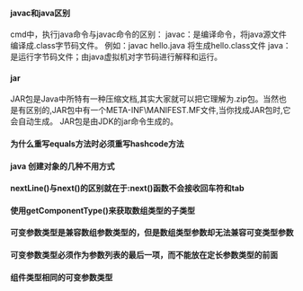 ####  javac和java区别
cmd中，执行java命令与javac命令的区别：
javac：是编译命令，将java源文件编译成.class字节码文件。
例如：javac hello.java 
将生成hello.class文件
java：是运行字节码文件；由java虚拟机对字节码进行解释和运行。
#### jar
JAR包是Java中所特有一种压缩文档,其实大家就可以把它理解为.zip包。当然也是有区别的,JAR包中有一个META-INF\MANIFEST.MF文件,当你找成JAR包时,它会自动生成。
JAR包是由JDK的jar命令生成的。
####  为什么重写equals方法时必须重写hashcode方法
#### java 创建对象的几种不用方式
#### nextLine()与next()的区别就在于:next()函数不会接收回车符和tab
#### 使用getComponentType()来获取数组类型的子类型
#### 可变参数类型是兼容数组参数类型的，但是数组类型参数却无法兼容可变类型参数
#### 可变参数类型必须作为参数列表的最后一项，而不能放在定长参数类型的前面
#### 组件类型相同的可变参数类型
<!--stackedit_data:
eyJoaXN0b3J5IjpbMTc2MDkyMzc5MCwtNDE0NDg2MDY3LC0xND
ExNjI3NDY0LDY2NjMwNzcyNiwtOTgxMjk4MjIsLTE3MDgzODY5
OTZdfQ==
-->